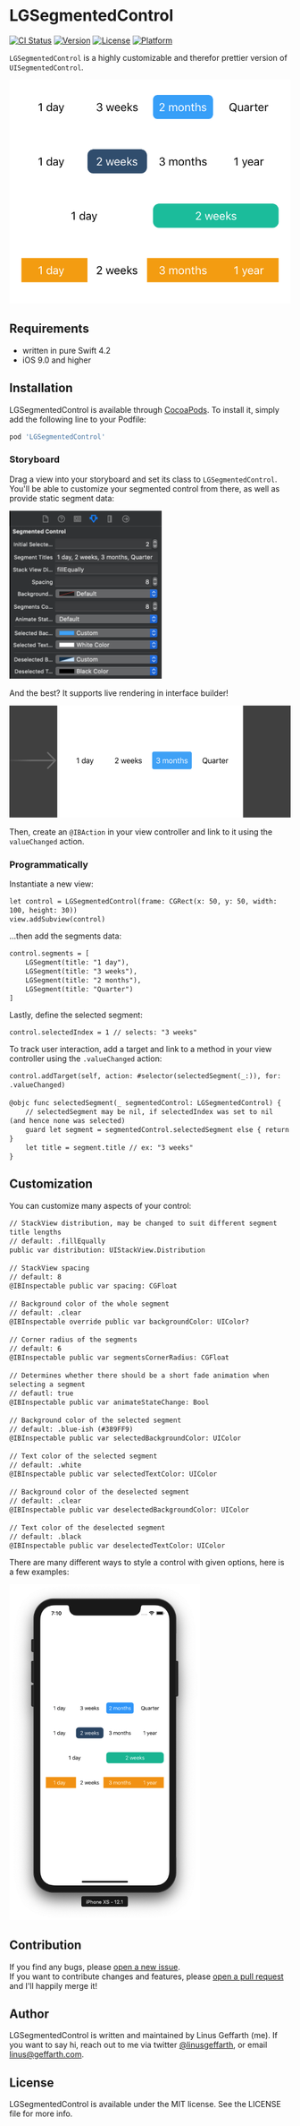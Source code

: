 # LGSegmentedControl

[![CI Status](https://img.shields.io/travis/linusgeffarth/LGSegmentedControl.svg?style=flat)](https://travis-ci.org/linusgeffarth/LGSegmentedControl)
[![Version](https://img.shields.io/cocoapods/v/LGSegmentedControl.svg?style=flat)](https://cocoapods.org/pods/LGSegmentedControl)
[![License](https://img.shields.io/cocoapods/l/LGSegmentedControl.svg?style=flat)](https://cocoapods.org/pods/LGSegmentedControl)
[![Platform](https://img.shields.io/cocoapods/p/LGSegmentedControl.svg?style=flat)](https://cocoapods.org/pods/LGSegmentedControl)

`LGSegmentedControl` is a highly customizable and therefor prettier version of `UISegmentedControl`.

<img src="https://github.com/LinusGeffarth/LGSegmentedControl/blob/master/screenshots/ss4.jpeg" height="400"/>

## Requirements

- written in pure Swift 4.2
- iOS 9.0 and higher

## Installation

LGSegmentedControl is available through [CocoaPods](https://cocoapods.org). To install
it, simply add the following line to your Podfile:

```ruby
pod 'LGSegmentedControl'
```

### Storyboard

Drag a view into your storyboard and set its class to `LGSegmentedControl`.  
You'll be able to customize your segmented control from there, as well as provide static segment data:

<img src="https://github.com/LinusGeffarth/LGSegmentedControl/blob/master/screenshots/ss2.png" height="300" />

And the best? It supports live rendering in interface builder!

<img src="https://github.com/LinusGeffarth/LGSegmentedControl/blob/master/screenshots/ss1.png" height="200" />

Then, create an `@IBAction` in your view controller and link to it using the `valueChanged` action.

### Programmatically

Instantiate a new view:

    let control = LGSegmentedControl(frame: CGRect(x: 50, y: 50, width: 100, height: 30))
    view.addSubview(control)

...then add the segments data:

    control.segments = [
        LGSegment(title: "1 day"),
        LGSegment(title: "3 weeks"),
        LGSegment(title: "2 months"),
        LGSegment(title: "Quarter")
    ]
    
Lastly, define the selected segment:

    control.selectedIndex = 1 // selects: "3 weeks"
    
To track user interaction, add a target and link to a method in your view controller using the `.valueChanged` action:

    control.addTarget(self, action: #selector(selectedSegment(_:)), for: .valueChanged)
    
    @objc func selectedSegment(_ segmentedControl: LGSegmentedControl) {
        // selectedSegment may be nil, if selectedIndex was set to nil (and hence none was selected)
        guard let segment = segmentedControl.selectedSegment else { return }
        let title = segment.title // ex: "3 weeks"
    }

## Customization

You can customize many aspects of your control:

    // StackView distribution, may be changed to suit different segment title lengths
    // default: .fillEqually
    public var distribution: UIStackView.Distribution
    
    // StackView spacing
    // default: 8
    @IBInspectable public var spacing: CGFloat

    // Background color of the whole segment
    // default: .clear
    @IBInspectable override public var backgroundColor: UIColor?

    // Corner radius of the segments
    // default: 6
    @IBInspectable public var segmentsCornerRadius: CGFloat

    // Determines whether there should be a short fade animation when selecting a segment
    // defautl: true
    @IBInspectable public var animateStateChange: Bool

    // Background color of the selected segment
    // default: .blue-ish (#389FF9)
    @IBInspectable public var selectedBackgroundColor: UIColor

    // Text color of the selected segment
    // default: .white
    @IBInspectable public var selectedTextColor: UIColor

    // Background color of the deselected segment
    // default: .clear
    @IBInspectable public var deselectedBackgroundColor: UIColor

    // Text color of the deselected segment
    // default: .black
    @IBInspectable public var deselectedTextColor: UIColor

There are many different ways to style a control with given options, here is a few examples:

<img src="https://github.com/LinusGeffarth/LGSegmentedControl/blob/master/screenshots/ss3.png" height="600"/>

## Contribution

If you find any bugs, please [open a new issue](https://github.com/LinusGeffarth/LGSegmentedControl/issues/new).  
If you want to contribute changes and features, please [open a pull request](https://github.com/LinusGeffarth/LGSegmentedControl/compare) and I'll happily merge it!

## Author

LGSegmentedControl is written and maintained by Linus Geffarth (me). If you want to say hi, reach out to me via twitter [@linusgeffarth](https://twitter.com/linusgeffarth), or email [linus@geffarth.com](mailto:linus@geffarth.com).

## License

LGSegmentedControl is available under the MIT license. See the LICENSE file for more info.
